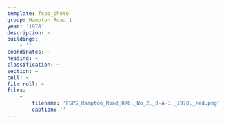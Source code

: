 ```yaml
---
template: fsps_photo
group: Hampton_Road_1
year: '1978'
description: ~
buildings:
    - ''
coordinates: ~
heading: ~
classification: ~
section: ~
cell: ~
film_roll: ~
files:
    -
        filename: 'FSPS_Hampton_Road_076,_No_2,_9-A-1,_1978,_red.png'
        caption: ''
---
```

